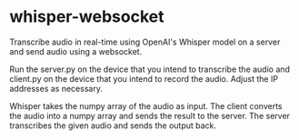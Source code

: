 # whisper-websocket
Transcribe audio in real-time using OpenAI's Whisper model on a server and send audio using a websocket.

Run the server.py on the device that you intend to transcribe the audio and client.py on the device that you intend to record the audio. Adjust the IP addresses as necessary.

Whisper takes the numpy array of the audio as input. The client converts the audio into a numpy array and sends the result to the server. The server transcribes the given audio and sends the output back.
